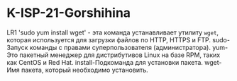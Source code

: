 # K-ISP-21-Gorshihina
LR1
'sudo yum install wget' - эта команда устанавливает утилиту `wget`, которая используется для загрузки файлов по HTTP, HTTPS и FTP. 
sudo-Запуск команды с правами суперпользователя (администратора).
yum-Это пакетный менеджер для дистрибутивов Linux на базе RPM, таких как CentOS и Red Hat.
install-Подкоманда для установки пакета.
wget- Имя пакета, который необходимо установить.
